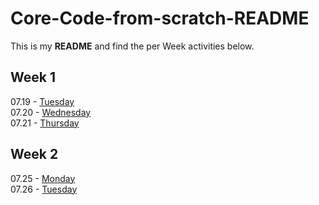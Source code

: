 # Core-Code-from-scratch-README

This is my **README** and find the per Week activities below. 

## Week 1 

07.19 - [Tuesday](/src/week%201/Tuesday.md) </br>
07.20 - [Wednesday](/src/week%201/Wednesday.md) <br>
07.21 - [Thursday](/src/week%201/Thursday.md) <br>

## Week 2 

07.25 - [Monday](/src/week%202/monday.md) </br>
07.26 - [Tuesday](/src/week%202/tuesday.md) <br>

